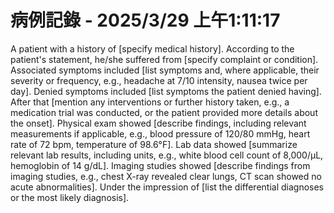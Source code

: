 # 病例記錄 - 2025/3/29 上午1:11:17

A patient with a history of [specify medical history]. According to the patient's statement, he/she suffered from [specify complaint or condition]. Associated symptoms included [list symptoms and, where applicable, their severity or frequency, e.g., headache at 7/10 intensity, nausea twice per day]. Denied symptoms included [list symptoms the patient denied having]. After that [mention any interventions or further history taken, e.g., a medication trial was conducted, or the patient provided more details about the onset]. Physical exam showed [describe findings, including relevant measurements if applicable, e.g., blood pressure of 120/80 mmHg, heart rate of 72 bpm, temperature of 98.6°F]. Lab data showed [summarize relevant lab results, including units, e.g., white blood cell count of 8,000/µL, hemoglobin of 14 g/dL]. Imaging studies showed [describe findings from imaging studies, e.g., chest X-ray revealed clear lungs, CT scan showed no acute abnormalities]. Under the impression of [list the differential diagnoses or the most likely diagnosis].
